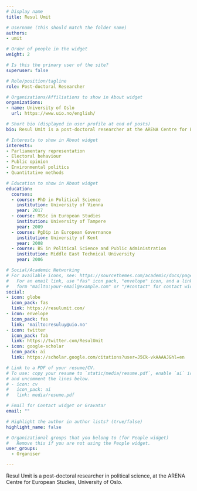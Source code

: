 ```yaml
---
# Display name
title: Resul Umit

# Username (this should match the folder name)
authors:
- umit

# Order of people in the widget
weight: 2

# Is this the primary user of the site?
superuser: false

# Role/position/tagline
role: Post-doctoral Researcher

# Organizations/Affiliations to show in About widget
organizations:
- name: University of Oslo
  url: https://www.uio.no/english/

# Short bio (displayed in user profile at end of posts)
bio: Resul Umit is a post-doctoral researcher at the ARENA Centre for European Studies, University of Oslo.

# Interests to show in About widget
interests:
- Parliamentary representation
- Electoral behaviour
- Public opinion
- Environmental politics
- Quantitative methods

# Education to show in About widget
education:
  courses:
  - course: PhD in Political Science
    institution: University of Vienna
    year: 2017
  - course: MSSc in European Studies
    institution: University of Tampere
    year: 2009
  - course: PgDip in European Governance
    institution: University of Kent
    year: 2008
  - course: BS in Political Science and Public Administration
    institution: Middle East Technical University
    year: 2006

# Social/Academic Networking
# For available icons, see: https://sourcethemes.com/academic/docs/page-builder/#icons
#   For an email link, use "fas" icon pack, "envelope" icon, and a link in the
#   form "mailto:your-email@example.com" or "/#contact" for contact widget.
social:
- icon: globe
  icon_pack: fas
  link: https://resulumit.com/
- icon: envelope
  icon_pack: fas
  link: 'mailto:resuluy@uio.no'
- icon: twitter
  icon_pack: fab
  link: https://twitter.com/ResulUmit
- icon: google-scholar
  icon_pack: ai
  link: https://scholar.google.com/citations?user=J5Ck-vkAAAAJ&hl=en

# Link to a PDF of your resume/CV.
# To use: copy your resume to `static/media/resume.pdf`, enable `ai` icons in `params.toml`, 
# and uncomment the lines below.
# - icon: cv
#   icon_pack: ai
#   link: media/resume.pdf

# Email for Contact widget or Gravatar
email: ""

# Highlight the author in author lists? (true/false)
highlight_name: false

# Organizational groups that you belong to (for People widget)
#   Remove this if you are not using the People widget.
user_groups: 
  - Organiser

---
```


Resul Umit is a post-doctoral researcher in political science, at the ARENA Centre for European Studies, University of Oslo.